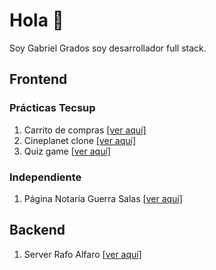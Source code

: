 
# Hola 👋

Soy Gabriel Grados soy desarrollador full stack.

## Frontend

### Prácticas Tecsup

1. Carrito de compras [[ver aquí]](https://github.com/lggradosm/reto-4-grupo-6)
2. Cineplanet clone [[ver aquí]](https://github.com/lggradosm/reto-3-grupo-6)
3. Quiz game  [[ver aquí]](https://github.com/lggradosm/reto-2-grupo-6)
 
### Independiente

1. Página Notaría Guerra Salas [[ver aquí]](https://github.com/lggradosm/guerra-salas-app)

## Backend

1. Server Rafo Alfaro [[ver aquí]](https://github.com/lggradosm/rafoalfaro-server)
